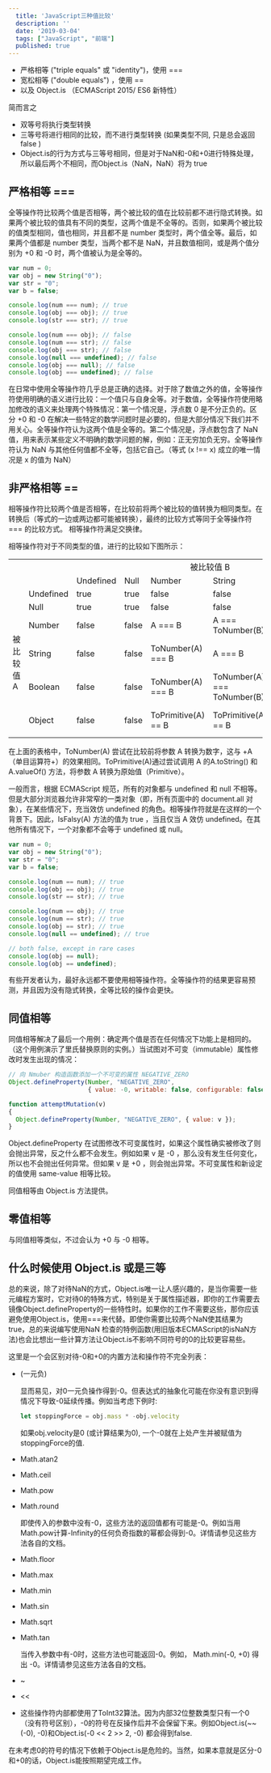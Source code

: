 ```yaml
---
  title: 'JavaScript三种值比较'
  description: ''
  date: '2019-03-04'
  tags: ["JavaScript", "前端"]
  published: true
---
```


* 严格相等 ("triple equals" 或 "identity")，使用 === 
* 宽松相等 ("double equals") ，使用 ==
* 以及 Object.is （ECMAScript 2015/ ES6 新特性）

简而言之

* 双等号将执行类型转换
* 三等号将进行相同的比较，而不进行类型转换 (如果类型不同, 只是总会返回 false )
* Object.is的行为方式与三等号相同，但是对于NaN和-0和+0进行特殊处理，所以最后两个不相同，而Object.is（NaN，NaN）将为 true

## 严格相等 ===

全等操作符比较两个值是否相等，两个被比较的值在比较前都不进行隐式转换。如果两个被比较的值具有不同的类型，这两个值是不全等的。否则，如果两个被比较的值类型相同，值也相同，并且都不是 number 类型时，两个值全等。最后，如果两个值都是 number 类型，当两个都不是 NaN，并且数值相同，或是两个值分别为 +0 和 -0 时，两个值被认为是全等的。

```javascript
var num = 0;
var obj = new String("0");
var str = "0";
var b = false;

console.log(num === num); // true
console.log(obj === obj); // true
console.log(str === str); // true

console.log(num === obj); // false
console.log(num === str); // false
console.log(obj === str); // false
console.log(null === undefined); // false
console.log(obj === null); // false
console.log(obj === undefined); // false
```

在日常中使用全等操作符几乎总是正确的选择。对于除了数值之外的值，全等操作符使用明确的语义进行比较：一个值只与自身全等。对于数值，全等操作符使用略加修改的语义来处理两个特殊情况：第一个情况是，浮点数 0 是不分正负的。区分 +0 和 -0 在解决一些特定的数学问题时是必要的，但是大部分情况下我们并不用关心。全等操作符认为这两个值是全等的。第二个情况是，浮点数包含了 NaN 值，用来表示某些定义不明确的数学问题的解，例如：正无穷加负无穷。全等操作符认为 NaN 与其他任何值都不全等，包括它自己。（等式 (x !== x) 成立的唯一情况是 x 的值为 NaN）

## 非严格相等 ==

相等操作符比较两个值是否相等，在比较前将两个被比较的值转换为相同类型。在转换后（等式的一边或两边都可能被转换），最终的比较方式等同于全等操作符 === 的比较方式。 相等操作符满足交换律。

相等操作符对于不同类型的值，进行的比较如下图所示：

<table>
  <tr>
    <td></td>
    <td colspan="7" style="text-align: center;">被比较值 B</td>
  </tr>
  <tr>
    <td></td>
    <td></td>
    <td>Undefined</td>
    <td>Null</td>
    <td>Number</td>
    <td>String</td>
    <td>Boolean</td>
    <td>Object</td>
  </tr>
  <tr>
    <td rowspan="6">被比较值 A</td>
    <td>Undefined</td>
    <td>true</td>
    <td>true</td>
    <td>false</td>
    <td>false</td>
    <td>false</td>
    <td>IsFalsy(B)</td>
  </tr>
  <tr>
    <td>Null</td>
    <td>true</td>
    <td>true</td>
    <td>false</td>
    <td>false</td>
    <td>false</td>
    <td>IsFalsy(B)</td>
  </tr>
  <tr>
    <td>Number</td>
    <td>false</td>
    <td>false</td>
    <td>A === B</td>
    <td>A === ToNumber(B)</td>
    <td>A=== ToNumber(B)</td>
    <td>A=== ToPrimitive(B)</td>
  </tr>
  <tr>
    <td>String</td>
    <td>false</td>
    <td>false</td>
    <td>ToNumber(A) === B</td>
    <td>A === B</td>
    <td>ToNumber(A) === ToNumber(B)</td>
    <td>ToPrimitive(B) == A</td>
  </tr>
  <tr>
    <td>Boolean</td>
    <td>false</td>
    <td>false</td>
    <td>ToNumber(A) === B</td>
    <td>ToNumber(A) === ToNumber(B)</td>
    <td>A === B</td>
    <td>ToNumber(A) == ToPrimitive(B)</td>
  </tr>
  <tr>
    <td>Object</td>
    <td>false</td>
    <td>false</td>
    <td>ToPrimitive(A) == B</td>
    <td>ToPrimitive(A) == B</td>
    <td>ToPrimitive(A) == ToNumber(B)</td>
    <td>A === B</td>
  </tr>
</table>

在上面的表格中，ToNumber(A) 尝试在比较前将参数 A 转换为数字，这与 +A（单目运算符+）的效果相同。ToPrimitive(A)通过尝试调用 A 的A.toString() 和 A.valueOf() 方法，将参数 A 转换为原始值（Primitive）。

一般而言，根据 ECMAScript 规范，所有的对象都与 undefined 和 null 不相等。但是大部分浏览器允许非常窄的一类对象（即，所有页面中的 document.all 对象），在某些情况下，充当效仿 undefined 的角色。相等操作符就是在这样的一个背景下。因此，IsFalsy(A) 方法的值为 true ，当且仅当 A 效仿 undefined。在其他所有情况下，一个对象都不会等于 undefined 或 null。

```javascript
var num = 0;
var obj = new String("0");
var str = "0";
var b = false;

console.log(num == num); // true
console.log(obj == obj); // true
console.log(str == str); // true

console.log(num == obj); // true
console.log(num == str); // true
console.log(obj == str); // true
console.log(null == undefined); // true

// both false, except in rare cases
console.log(obj == null);
console.log(obj == undefined);
```

有些开发者认为，最好永远都不要使用相等操作符。全等操作符的结果更容易预测，并且因为没有隐式转换，全等比较的操作会更快。

## 同值相等

同值相等解决了最后一个用例：确定两个值是否在任何情况下功能上是相同的。（这个用例演示了里氏替换原则的实例。）当试图对不可变（immutable）属性修改时发生出现的情况：

```javascript
// 向 Nmuber 构造函数添加一个不可变的属性 NEGATIVE_ZERO
Object.defineProperty(Number, "NEGATIVE_ZERO",
                      { value: -0, writable: false, configurable: false, enumerable: false });

function attemptMutation(v)
{
  Object.defineProperty(Number, "NEGATIVE_ZERO", { value: v });
}
```

Object.defineProperty 在试图修改不可变属性时，如果这个属性确实被修改了则会抛出异常，反之什么都不会发生。例如如果 v 是 -0 ，那么没有发生任何变化，所以也不会抛出任何异常。但如果 v 是 +0 ，则会抛出异常。不可变属性和新设定的值使用 same-value 相等比较。

同值相等由 Object.is 方法提供。

## 零值相等

与同值相等类似，不过会认为 +0 与 -0 相等。

## 什么时候使用 Object.is 或是三等

总的来说，除了对待NaN的方式，Object.is唯一让人感兴趣的，是当你需要一些元编程方案时，它对待0的特殊方式，特别是关于属性描述器，即你的工作需要去镜像Object.defineProperty的一些特性时。如果你的工作不需要这些，那你应该避免使用Object.is，使用===来代替。即使你需要比较两个NaN使其结果为true，总的来说编写使用NaN 检查的特例函数(用旧版本ECMAScript的isNaN方法)也会比想出一些计算方法让Object.is不影响不同符号的0的比较更容易些。

这里是一个会区别对待-0和+0的内置方法和操作符不完全列表：

- (一元负)

  显而易见，对0一元负操作得到-0。但表达式的抽象化可能在你没有意识到得情况下导致-0延续传播。例如当考虑下例时:

  ```javascript
  let stoppingForce = obj.mass * -obj.velocity
  ```

  如果obj.velocity是0 (或计算结果为0), 一个-0就在上处产生并被赋值为stoppingForce的值.

* Math.atan2
* Math.ceil
* Math.pow
* Math.round

  即使传入的参数中没有-0，这些方法的返回值都有可能是-0。例如当用 Math.pow计算-Infinity的任何负奇指数的幂都会得到-0。详情请参见这些方法各自的文档。

* Math.floor
* Math.max
* Math.min
* Math.sin
* Math.sqrt
* Math.tan

  当传入参数中有-0时，这些方法也可能返回-0。例如， Math.min(-0, +0) 得出 -0。详情请参见这些方法各自的文档。

* ~
* <<
* >>

  这些操作符内部都使用了ToInt32算法。因为内部32位整数类型只有一个0（没有符号区别），-0的符号在反操作后并不会保留下来。例如Object.is(~~(-0), -0)和Object.is(-0 << 2 >> 2, -0) 都会得到false.

在未考虑0的符号的情况下依赖于Object.is是危险的。当然，如果本意就是区分-0和+0的话，Object.is能按照期望完成工作。